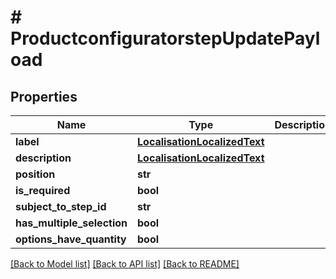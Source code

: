 # # ProductconfiguratorstepUpdatePayload


## Properties 


Name | Type | Description | Notes
------------ | ------------- | ------------- | -------------
**label**| [**LocalisationLocalizedText**](LocalisationLocalizedText.md) |   | [optional]
**description**| [**LocalisationLocalizedText**](LocalisationLocalizedText.md) |   | [optional]
**position**| **str** |   | [optional]
**is_required**| **bool** |   | [optional]
**subject_to_step_id**| **str** |   | [optional]
**has_multiple_selection**| **bool** |   | [optional]
**options_have_quantity**| **bool** |   | [optional]


[[Back to Model list]](../../README.md#models) [[Back to API list]](../../README.md#endpoints) [[Back to README]](../../README.md)

